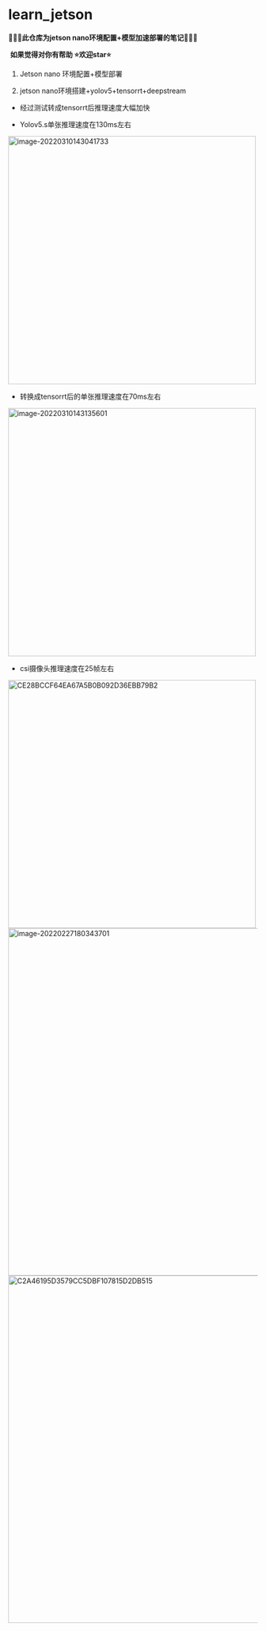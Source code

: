 # learn_jetson

<div id="top"></div>

🚀🚀🚀**此仓库为jetson nano环境配置+模型加速部署的笔记**🚀🚀🚀

​                      **如果觉得对你有帮助 ⭐️欢迎star⭐️**



1. Jetson nano 环境配置+模型部署

2. jetson nano环境搭建+yolov5+tensorrt+deepstream

- 经过测试转成tensorrt后推理速度大幅加快

- Yolov5.s单张推理速度在130ms左右

<img src="https://raw.githubusercontent.com/yin-qiyu/picbed/master/img/image-20220310143041733.png" alt="image-20220310143041733" width="500"  />

- 转换成tensorrt后的单张推理速度在70ms左右

<img src="https://raw.githubusercontent.com/yin-qiyu/picbed/master/img/image-20220310143135601.png" alt="image-20220310143135601" width="500" />

- csi摄像头推理速度在25帧左右

<img src="https://raw.githubusercontent.com/yin-qiyu/picbed/master/img/CE28BCCF64EA67A5B0B092D36EBB79B2.jpg" alt="CE28BCCF64EA67A5B0B092D36EBB79B2" width="500"  />

<img src="https://raw.githubusercontent.com/yin-qiyu/picbed/master/img/image-20220227180343701.png" alt="image-20220227180343701" width="700" />

<img src="https://raw.githubusercontent.com/yin-qiyu/picbed/master/img/C2A46195D3579CC5DBF107815D2DB515.jpg" alt="C2A46195D3579CC5DBF107815D2DB515" width="700" />

